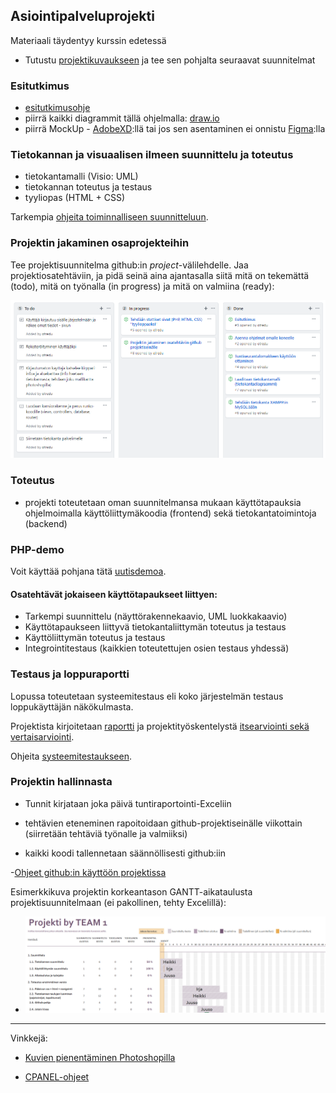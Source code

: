 ## Asiointipalveluprojekti

Materiaali täydentyy kurssin edetessä

- Tutustu [projektikuvaukseen](https://omaareena-my.sharepoint.com/:b:/g/personal/tiina_partanen_edu_tampere_fi/EVFbPKE62pRCvnffQl0XExsBYvsOqIbAeDwYFy5VaddycQ?e=3hA33J) ja tee sen pohjalta seuraavat suunnitelmat

### Esitutkimus

- [esitutkimusohje](../systeemityo/esitutkimus_uusi.md)
- piirrä kaikki diagrammit tällä ohjelmalla: [draw.io](http://draw.io)
- piirrä MockUp - [AdobeXD](https://www.adobe.com/fi/products/xd.html):llä tai jos sen asentaminen ei onnistu [Figma](https://www.figma.com/):lla

### Tietokannan ja visuaalisen ilmeen suunnittelu ja toteutus

- tietokantamalli (Visio: UML)
- tietokannan toteutus ja testaus
- tyyliopas (HTML + CSS)

Tarkempia [ohjeita toiminnalliseen suunnitteluun](../systeemityo/toiminnallinen.html).

### Projektin jakaminen osaprojekteihin

Tee projektisuunnitelma github:in *project*-välilehdelle. Jaa projektiosatehtäviin, ja pidä seinä aina ajantasalla siitä mitä on tekemättä (todo), mitä on työnalla (in progress) ja mitä on valmiina (ready):

![kanba](./img/kanba.PNG)

### Toteutus

- projekti toteutetaan oman suunnitelmansa mukaan käyttötapauksia ohjelmoimalla käyttöliittymäkoodia (frontend) sekä tietokantatoimintoja (backend)

### PHP-demo

Voit käyttää pohjana tätä [uutisdemoa](./news-demo.html).

#### Osatehtävät jokaiseen käyttötapaukseet liittyen:

- Tarkempi suunnittelu (näyttörakennekaavio, UML luokkakaavio)
- Käyttötapaukseen liittyvä tietokantaliittymän toteutus ja testaus
- Käyttöliittymän toteutus ja testaus
- Integrointitestaus (kaikkien toteutettujen osien testaus yhdessä)

### Testaus ja loppuraportti

Lopussa toteutetaan systeemitestaus eli koko järjestelmän testaus loppukäyttäjän näkökulmasta.

Projektista kirjoitetaan [raportti](http://www.leeniemi.net/proj19/apumateriali/WebMagiaProjektin_loppuraportti.pdf) ja projektityöskentelystä [itsearviointi sekä vertaisarviointi](https://omaareena-my.sharepoint.com/:w:/g/personal/tiina_partanen_edu_tampere_fi/ETibQLkTNhRFrbnSgoavirABFVuNBW6edN2IRveorX6G6A?e=kcKW8v).

Ohjeita [systeemitestaukseen](../testaus/index.html).

### Projektin hallinnasta

- Tunnit kirjataan joka päivä tuntiraportointi-Exceliin
- tehtävien eteneminen rapoitoidaan github-projektiseinälle viikottain (siirretään tehtäviä työnalle ja valmiiksi)

- kaikki koodi tallennetaan säännöllisesti github:iin

-[Ohjeet github:in käyttöön projektissa](https://otredu.github.io/github/projektityo.html)

Esimerkkikuva projektin korkeantason GANTT-aikataulusta projektisuunnitelmaan (ei pakollinen, tehty Excelillä):

- ![Projekti GANTT](./img/gantt_excel.PNG)

---
Vinkkejä:

- [Kuvien pienentäminen Photoshopilla](./images.html)

- [CPANEL-ohjeet](./cpanel.html)
